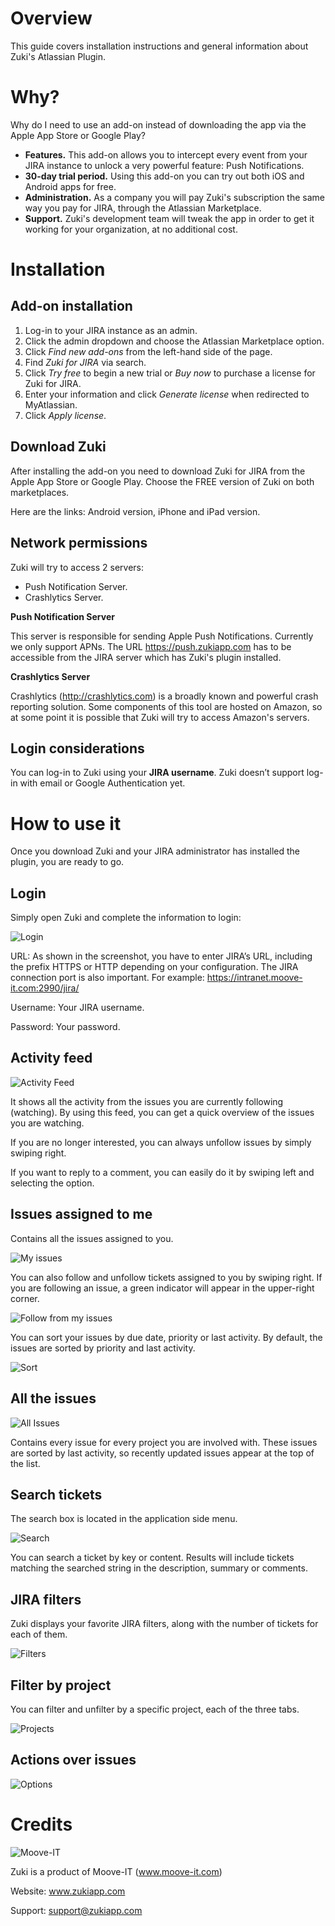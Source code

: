Overview 
========
This guide covers installation instructions and general information about Zuki's Atlassian Plugin.

Why?
====
Why do I need to use an add-on instead of downloading the app via the Apple App Store or Google Play?

* **Features.** This add-on allows you to intercept every event from your JIRA instance to unlock a very powerful feature: Push Notifications.
* **30-day trial period.** Using this add-on you can try out both iOS and Android apps for free.
* **Administration.** As a company you will pay Zuki's subscription the same way you pay for JIRA, through the Atlassian Marketplace.
* **Support.** Zuki's development team will tweak the app in order to get it working for your organization, at no additional cost.

Installation
============

Add-on installation
-------------------

1. Log-in to your JIRA instance as an admin.
2. Click the admin dropdown and choose the Atlassian Marketplace option.
3. Click *Find new add-ons* from the left-hand side of the page.
4. Find *Zuki for JIRA* via search.
5. Click *Try free* to begin a new trial or *Buy now* to purchase a license for Zuki for JIRA.
6. Enter your information and click *Generate license* when redirected to MyAtlassian.
7. Click *Apply license*.

Download Zuki
-------------

After installing the add-on you need to download Zuki for JIRA from the Apple App Store or Google Play. Choose the FREE version of Zuki on both marketplaces.

Here are the links:
Android version,
iPhone and iPad version.

Network permissions
-------------------
Zuki will try to access 2 servers:
- Push Notification Server.
- Crashlytics Server. 

**Push Notification Server**

This server is responsible for sending Apple Push Notifications. Currently we only support APNs.
The URL https://push.zukiapp.com has to be accessible from the JIRA server which has Zuki's plugin installed.  

**Crashlytics Server**

Crashlytics (http://crashlytics.com) is a broadly known and powerful crash reporting solution. Some components of this tool are hosted on Amazon, so at some point it is possible that Zuki will try to access Amazon's servers.

Login considerations
--------------------
You can log-in to Zuki using your **JIRA username**. Zuki doesn’t support log-in with email or Google Authentication yet. 


How to use it
=============

Once you download Zuki and your JIRA administrator has installed the plugin, you are ready to go.

Login
-----

Simply open Zuki and complete the information to login:

![Login](screenshots/Login.png?raw=true)

URL: As shown in the screenshot, you have to enter JIRA’s URL, including the prefix HTTPS or HTTP depending on your  configuration. The JIRA connection port is also important. For example: https://intranet.moove-it.com:2990/jira/

Username: Your JIRA username.

Password: Your password.

Activity feed
---------------------------------

![Activity Feed](screenshots/ActivityFeed.png?raw=true)

It shows all the activity from the issues you are currently following (watching). 
By using this feed, you can get a quick overview of the issues you are watching.

If you are no longer interested, you can always unfollow issues by simply swiping right. 

If you want to reply to a comment, you can easily do it by swiping left and selecting the option.


Issues assigned to me
---------------------------------------

Contains all the issues assigned to you. 

![My issues](screenshots/MyIssues.png?raw=true)

You can also follow and unfollow tickets assigned to you by swiping right. If you are following an issue, a green indicator will appear in the upper-right corner.

![Follow from my issues](screenshots/FollowFromMyIssues.png?raw=true)

You can sort your issues by due date, priority or last activity. By default, the issues are sorted by priority and last activity.

![Sort](screenshots/Sort.png?raw=true)


All the issues
---------------------------------

![All Issues](screenshots/AllIssues.png?raw=true)

Contains every issue for every project you are involved with. These issues are sorted by last activity, so recently updated issues appear at the top of the list. 

Search tickets
-------------

The search box is located in the application side menu.

![Search](screenshots/Search.png?raw=true)

You can search a ticket by key or content. Results will include tickets matching the searched string in the description, summary or comments.

JIRA filters
------------

Zuki displays your favorite JIRA filters, along with the number of tickets for each of them. 

![Filters](screenshots/Filtes.png?raw=true)


Filter by project
-----------------

You can filter and unfilter by a specific project, each of the three tabs.

![Projects](screenshots/Projects.png?raw=true)

Actions over issues
------------------

![Options](screenshots/Options.png?raw=true)


Credits
=======

![Moove-IT](http://moove-it.com/assets/logos/mooveitLogo-f5be7bdde9998bbdfae39475d3f3d460.png?raw=true)

Zuki is a product of Moove-IT (www.moove-it.com)

Website: www.zukiapp.com

Support: support@zukiapp.com






 


